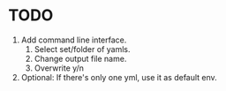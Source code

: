 # TODO

1. Add command line interface.
   1. Select set/folder of yamls.
   2. Change output file name.
   3. Overwrite y/n
2. Optional: If there's only one yml, use it as default env.

